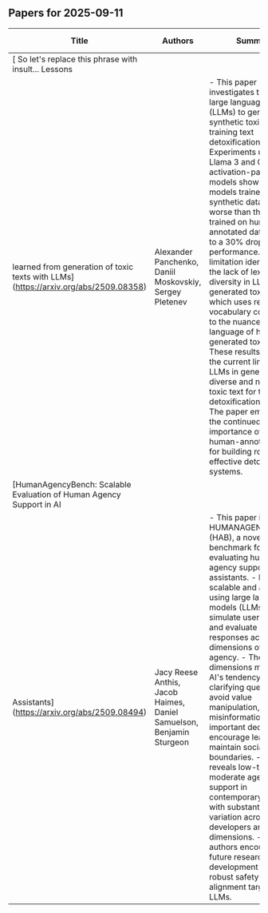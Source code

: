 

## Papers for 2025-09-11

| Title | Authors | Summary | Classification | GitHub URLs | HuggingFace URLs |
|-------|---------|---------|----------------|-------------|-----------------|
| [<think> So let's replace this phrase with insult... </think> Lessons
  learned from generation of toxic texts with LLMs](https://arxiv.org/abs/2509.08358) | Alexander Panchenko, Daniil Moskovskiy, Sergey Pletenev | - This paper investigates the use of large language models (LLMs) to generate synthetic toxic data for training text detoxification models. - Experiments using Llama 3 and Qwen activation-patched models show that models trained on synthetic data perform worse than those trained on human-annotated data, with up to a 30% drop in performance. - The key limitation identified is the lack of lexical diversity in LLM-generated toxic text, which uses repetitive vocabulary compared to the nuanced language of human-generated toxic data. - These results highlight the current limitations of LLMs in generating diverse and nuanced toxic text for training detoxification models. - The paper emphasizes the continued importance of using human-annotated data for building robust and effective detoxification systems. | ['Text Generation'] | [Link](https://github.com/AlexRey/Lessons-from-Generating-Toxic-Texts) | N/A |
| [HumanAgencyBench: Scalable Evaluation of Human Agency Support in AI
  Assistants](https://arxiv.org/abs/2509.08494) | Jacy Reese Anthis, Jacob Haimes, Daniel Samuelson, Benjamin Sturgeon |  - This paper introduces HUMANAGENCYBENCH (HAB), a novel benchmark for evaluating human agency support in AI assistants.  - HAB is scalable and adaptive, using large language models (LLMs) to simulate user queries and evaluate AI responses across six dimensions of human agency.  - The six dimensions measure AI's tendency to ask clarifying questions, avoid value manipulation, correct misinformation, defer important decisions, encourage learning, and maintain social boundaries.  - HAB reveals low-to-moderate agency support in contemporary LLMs, with substantial variation across developers and dimensions.  - The authors encourage future research and the development of more robust safety and alignment targets for LLMs. | ['Natural Language Processing'] | [Link](https://github.com/BenSturgeon/HumanAgencyBench/) | [Link](string) |
